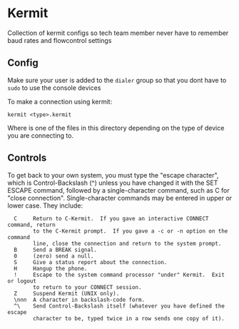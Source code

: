 # Kermit

Collection of kermit configs so tech team member never have to remember baud rates
and flowcontrol settings

## Config

Make sure your user is added to the `dialer` group so that you dont have to `sudo`
to use the console devices

To make a connection using kermit:

```
kermit <type>.kermit
```

Where <type> is one of the files in this directory depending on the type of
  device you are connecting to.

## Controls

To get back to your own system, you must type the "escape character", which is
Control-Backslash (^\) unless you have changed it with the SET ESCAPE command,
followed by a single-character command, such as C for "close connection".
Single-character commands may be entered in upper or lower case.  They include:

```
  C     Return to C-Kermit.  If you gave an interactive CONNECT command, return
        to the C-Kermit prompt.  If you gave a -c or -n option on the command
        line, close the connection and return to the system prompt.
  B     Send a BREAK signal.
  0     (zero) send a null.
  S     Give a status report about the connection.
  H     Hangup the phone.
  !     Escape to the system command processor "under" Kermit.  Exit or logout
        to return to your CONNECT session.
  Z     Suspend Kermit (UNIX only).
  \nnn  A character in backslash-code form.
  ^\    Send Control-Backslash itself (whatever you have defined the escape
        character to be, typed twice in a row sends one copy of it).
```
